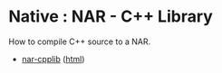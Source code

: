 # Native : NAR - C++ Library

How to compile C++ source to a NAR.

* [nar-cpplib](src/site/markdown/index.md) ([html](https://tibcosoftware.github.io/tibco-streaming-samples/10.4.2/nativelibrary/nar/nar-cpplib/))
